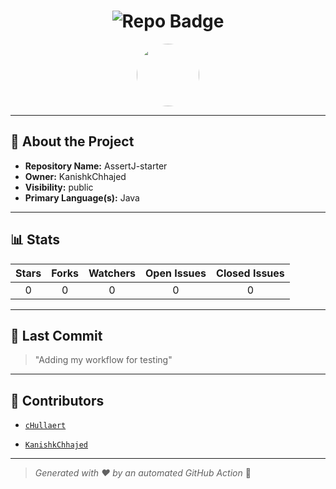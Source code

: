 <h1 align="center">
    <img src="https://img.shields.io/badge/AssertJ-starter-🎯-blueviolet?style=for-the-badge" alt="Repo Badge">
  </h1>
  
  <p align="center">
    <img src="https://avatars.githubusercontent.com/u/121193249?v=4" width="100" style="border-radius:50%;">
  </p>
  
  ---
  
  ## 📖 About the Project
  - **Repository Name:** AssertJ-starter
  - **Owner:** KanishkChhajed
  - **Visibility:** public
  - **Primary Language(s):** Java
  
  ---
  
  ## 📊 Stats
  
  | Stars | Forks | Watchers | Open Issues | Closed Issues |
  |:----:|:-----:|:--------:|:-----------:|:-------------:|
  | 0 | 0 | 0 | 0 | 0 |
  
  ---
  
  ## 📢 Last Commit
  
  > "Adding my workflow for testing"
  
  ---
  
  ## 🤝 Contributors
  
  
  - [`cHullaert`](#)
  
  - [`KanishkChhajed`](#)
  
  
  ---
  
  > *Generated with ❤️ by an automated GitHub Action* 🚀
  